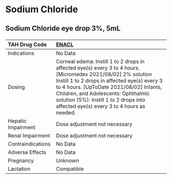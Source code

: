 # Sodium Chloride

## Sodium Chloride eye drop 3%, 5mL

##### 

| TAH Drug Code      | [ENACL](https://www.tahsda.org.tw/drugs/hissearch.php?drug_code=ENACL)                                                                                                                                                                                                                                                                 |
|:-------------------|:---------------------------------------------------------------------------------------------------------------------------------------------------------------------------------------------------------------------------------------------------------------------------------------------------------------------------------------|
| Indications        | No Data                                                                                                                                                                                                                                                                                                                                |
| Dosing             | Corneal edema: Instill 1 to 2 drops in affected eye(s) every 3 to 4 hours. [Micromedex 2021/08/02] 2% solution Instill 1 to 2 drops in affected eye(s) every 3 to 4 hours. [UpToDate 2021/08/02] Infants, Children, and Adolescents: Ophthalmic solution (5%): Instill 1 to 2 drops into affected eye(s) every 3 to 4 hours as needed. |
| Hepatic Impairment | Dose adjustment not necessary                                                                                                                                                                                                                                                                                                          |
| Renal Impairment   | Dose adjustment not necessary                                                                                                                                                                                                                                                                                                          |
| Contraindications  | No Data                                                                                                                                                                                                                                                                                                                                |
| Adverse Effects    | No Data                                                                                                                                                                                                                                                                                                                                |
| Pregnancy          | Unknown                                                                                                                                                                                                                                                                                                                                |
| Lactation          | Compatible                                                                                                                                                                                                                                                                                                                             |

